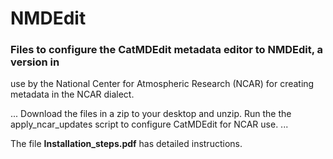 # NMDEdit

### Files to configure the CatMDEdit metadata editor to NMDEdit, a version in 
use by the National Center for Atmospheric Research (NCAR) for creating
metadata in the NCAR dialect.

...
Download the files in a zip to your desktop and unzip. 
Run the the apply_ncar_updates script to configure CatMDEdit for NCAR use.
...

The file **Installation_steps.pdf** has detailed instructions.
